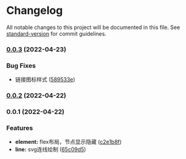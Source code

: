 # Changelog

All notable changes to this project will be documented in this file. See [standard-version](https://github.com/conventional-changelog/standard-version) for commit guidelines.

### [0.0.3](https://github.com/StreakingMan/react-simple-mind/compare/v0.0.2...v0.0.3) (2022-04-23)


### Bug Fixes

* 链接图标样式 ([589533e](https://github.com/StreakingMan/react-simple-mind/commit/589533e44e555acfe289649eeedc50f5d5b93936))

### [0.0.2](https://github.com/StreakingMan/react-simple-mind/compare/v0.0.1...v0.0.2) (2022-04-22)

### 0.0.1 (2022-04-22)


### Features

* **element:** flex布局，节点显示隐藏 ([c2e1b8f](https://github.com/StreakingMan/react-simple-mind/commit/c2e1b8fdfc8c87bb2e0d93559cb1b56b08b12e61))
* **line:** svg连线绘制 ([65c09d5](https://github.com/StreakingMan/react-simple-mind/commit/65c09d519c9941a2df48d90080d2087d915919d4))
